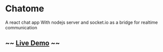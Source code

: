 # Chatome

A react chat app With nodejs server and socket.io as a bridge for realtime communication


## ~~ [Live Demo](##) ~~